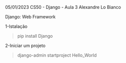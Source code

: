05/01/2023
CS50 - Django - Aula 3
Alexandre Lo Bianco


Django: Web Framework

1-Istalação
> pip install Django

2-Iniciar um projeto
>django-admin startproject Hello_World